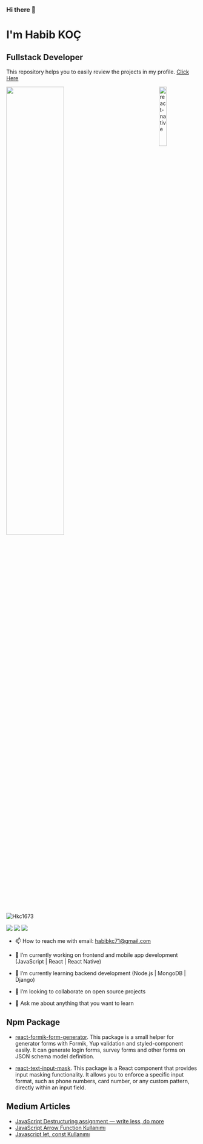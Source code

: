 ### Hi there 👋
<h1>I'm Habib KOÇ</h1>

 <h2>Fullstack Developer</h2>

This repository helps you to easily review the projects in my profile. 
[Click Here](https://hkc1673.github.io/Index-Of-GitHub-Profile/)

<img src="https://github-readme-stats.vercel.app/api?username=Hkc1673&show_icons=true&theme=dracula" align='center' width="55%">

<img src="./animation_500_kd7ngokt.gif" alt="react-native" width="20%" height="20%" align="right">

<br>
<br>
<p align="left"> <img src="https://komarev.com/ghpvc/?username=Hkc1673" alt="Hkc1673" /> </p>

[![](https://img.shields.io/badge/linkedin-%230077B5.svg?&style=for-the-badge&logo=linkedin&logoColor=white)](https://www.linkedin.com/in/habib-ko%C3%A7-4763281b7/)
[![](https://img.shields.io/badge/medium-%2312100E.svg?&style=for-the-badge&logo=medium&logoColor=white)](https://habibkc71.medium.com/)
[![](https://img.shields.io/badge/twitter-%231DA1F2.svg?&style=for-the-badge&logo=twitter&logoColor=white)](https://twitter.com/HabibKo71)

- 📫 How to reach me with email: habibkc71@gmail.com

- 🔭 I’m currently working on frontend and mobile app development (JavaScript | React | React Native)
- 🌱 I’m currently learning backend development (Node.js | MongoDB | Django)
- 👯 I’m looking to collaborate on open source projects
- 💬 Ask me about anything that you want to learn

## Npm Package
  - [react-formik-form-generator](https://www.npmjs.com/package/react-formik-form-generator). This package is a small helper for generator forms with Formik, Yup validation and styled-component easily. It can generate login forms, survey forms and other forms on JSON schema model definition.


- [react-text-input-mask](https://www.npmjs.com/package/react-text-input-mask). This package is a React component that provides input masking functionality. It allows you to enforce a specific input format, such as phone numbers, card number, or any custom pattern, directly within an input field.

## Medium Articles

- [JavaScript Destructuring assignment — write less, do more](https://habibkc71.medium.com/javascript-destructuring-assignment-write-less-do-more-7046ee528470)
- [JavaScript Arrow Function Kullanımı](https://habibkc71.medium.com/javascript-arrow-function-kullan%C4%B1m%C4%B1-473856364486)
- [Javascript let, const Kullanımı](https://habibkc71.medium.com/javascript-let-const-kullan%C4%B1m%C4%B1-25bd1253d679)


<!--
**Hkc1673/Hkc1673** is a ✨ _special_ ✨ repository because its `README.md` (this file) appears on your GitHub profile.

Here are some ideas to get you started:

- 🔭 I’m currently working on ...
- 🌱 I’m currently learning ...
- 👯 I’m looking to collaborate on ...
- 🤔 I’m looking for help with ...
- 💬 Ask me about ...
- 📫 How to reach me: ...
- 😄 Pronouns: ...
- ⚡ Fun fact: ...
-->
